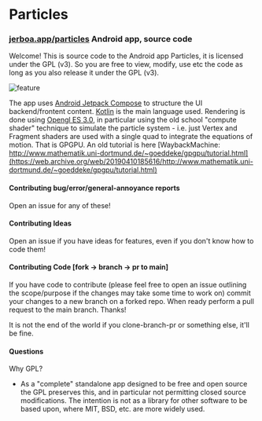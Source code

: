 # Particles
### [jerboa.app/particles](https://jerboa.app/particles) Android app, source code

Welcome! This is source code to the Android app Particles, it is licensed under the GPL (v3). So you 
are free to view, modify, use etc the code as long as you also release it under the GPL (v3).

![feature](https://github.com/JerboaBurrow/Particles/assets/84378622/3a004e59-82d4-4f33-a464-1a4728878d48)

The app uses [Android Jetpack Compose](https://developer.android.com/jetpack/compose?gclid=CjwKCAjwq4imBhBQEiwA9Nx1Bng2Y188HWKz4WYfktYXKEIbvSbMU2oG1ElnjMk83p-jP5zKVaOZkxoC2LoQAvD_BwE&gclsrc=aw.ds) to structure the UI backend/frontent content. [Kotlin](https://kotlinlang.org/) is the main language used. Rendering is done using [Opengl ES 3.0](https://registry.khronos.org/OpenGL-Refpages/es3.0/), in particular using the old school "compute shader" technique to simulate the particle system - i.e. just Vertex and Fragment shaders are used with a single quad to integrate the equations of motion. That is GPGPU. An old tutorial is here [WaybackMachine: http://www.mathematik.uni-dortmund.de/~goeddeke/gpgpu/tutorial.html](https://web.archive.org/web/20190410185616/http://www.mathematik.uni-dortmund.de/~goeddeke/gpgpu/tutorial.html)

#### Contributing bug/error/general-annoyance reports

Open an issue for any of these!

#### Contributing Ideas

Open an issue if you have ideas for features, even if you don't know how to code them!

#### Contributing Code [fork -> branch -> pr to main]

If you have code to contribute (please feel free to open an issue outlining the scope/purpose 
if the changes may take some time to work on) commit your changes to a new branch on a forked repo. 
When ready perform a pull request to the main branch. Thanks!

It is not the end of the world if you clone-branch-pr or something else, it'll be fine. 

#### Questions

Why GPL?
- As a "complete" standalone app designed to be free and open source the GPL preserves this, and in particular not
  permitting closed source modifications. The intention is not as a library for other software to be based upon,
  where MIT, BSD, etc. are more widely used.
